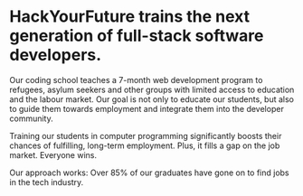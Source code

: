 # HackYourFuture trains the next generation of full-stack software developers.

Our coding school teaches a 7-month web development program to refugees, asylum seekers and other groups with limited access to education and the labour market. Our goal is not only to educate our students, but also to guide them towards employment and integrate them into the developer community.


Training our students in computer programming significantly boosts their chances of fulfilling, long-term employment. Plus, it fills a gap on the job market. Everyone wins.


Our approach works: Over 85% of our graduates have gone on to find jobs in the tech industry.
